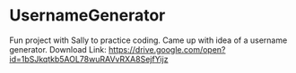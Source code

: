 # UsernameGenerator
Fun project with Sally to practice coding. Came up with idea of a username generator.
Download Link: https://drive.google.com/open?id=1bSJkqtkb5AOL78wuRAVvRXA8SejfYijz
